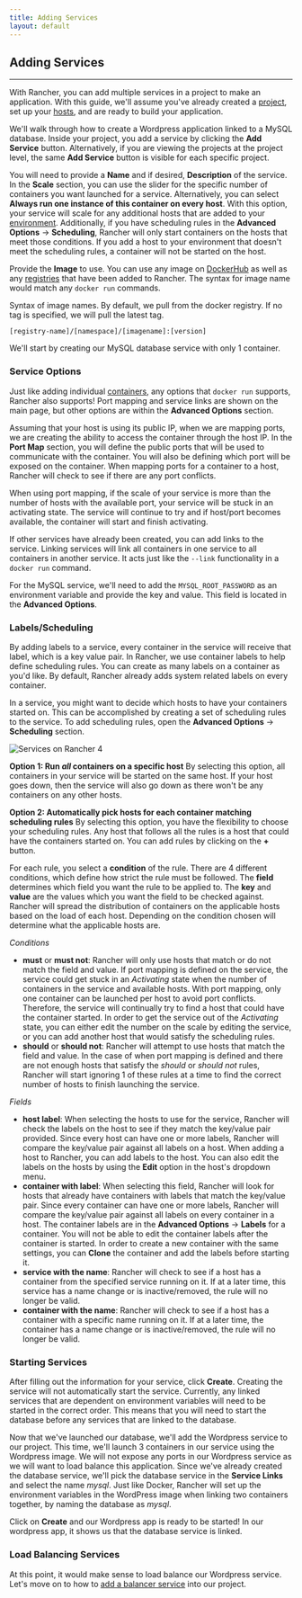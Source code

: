 ```yaml
---
title: Adding Services
layout: default
---
```


## Adding Services
---

With Rancher, you can add multiple services in a project to make an application. With this guide, we'll assume you've already created a [project]({{site.baseurl}}/docs/services/projects/), set up your [hosts]({{site.baseurl}}/docs/infrastructure/hosts/), and are ready to build your application. 

We'll walk through how to create a Wordpress application linked to a MySQL database. Inside your project, you add a service by clicking the **Add Service** button. Alternatively, if you are viewing the projects at the project level, the same **Add Service** button is visible for each specific project. 

You will need to provide a **Name** and if desired, **Description** of the service. In the **Scale** section, you can use the slider for the specific number of containers you want launched for a service. Alternatively, you can select **Always run one instance of this container on every host**. With this option, your service will scale for any additional hosts that are added to your [environment]({{site.baseurl}}/docs/configuration/environments/). Additionally, if you have scheduling rules in the **Advanced Options** -> **Scheduling**, Rancher will only start containers on the hosts that meet those conditions. If you add a host to your environment that doesn't meet the scheduling rules, a container will not be started on the host.

Provide the **Image** to use. You can use any image on [DockerHub](https://hub.docker.com/) as well as any [registries]({{site.baseurl}}/docs/configuration/registries) that have been added to Rancher. The syntax for image name would match any `docker run` commands. 

Syntax of image names. By default, we pull from the docker registry. If no tag is specified, we will pull the latest tag. 

`[registry-name]/[namespace]/[imagename]:[version]`

We'll start by creating our MySQL database service with only 1 container.

### Service Options

Just like adding individual [containers]({{site.baseurl}}/docs/infrastructure/containers/), any options that `docker run` supports, Rancher also supports! Port mapping and service links are shown on the main page, but other options are within the **Advanced Options** section. 

Assuming that your host is using its public IP, when we are mapping ports, we are creating the ability to access the container through the host IP. In the **Port Map** section, you will define the public ports that will be used to communicate with the container. You will also be defining which port will be exposed on the container. When mapping ports for a container to a host, Rancher will check to see if there are any port conflicts. 

When using port mapping, if the scale of your service is more than the number of hosts with the available port, your service will be stuck in an activating state. The service will continue to try and if host/port becomes available, the container will start and finish activating.

If other services have already been created, you can add links to the service. Linking services will link all containers in one service to all containers in another service. It acts just like the `--link` functionality in a `docker run` command. 

For the MySQL service, we'll need to add the `MYSQL_ROOT_PASSWORD` as an environment variable and provide the key and value. This field is located in the **Advanced Options**.

<a id="scheduling-services"></a>
### Labels/Scheduling 

By adding labels to a service, every container in the service will receive that label, which is a key value pair. In Rancher, we use container labels to help define scheduling rules. You can create as many labels on a container as you'd like. By default, Rancher already adds system related labels on every container. 

In a service, you might want to decide which hosts to have your containers started on. This can be accomplished by creating a set of scheduling rules to the service. To add scheduling rules, open the **Advanced Options** -> **Scheduling** section. 

![Services on Rancher 4]({{site.baseurl}}/img/rancher_add_services_4.png)

**Option 1: Run _all_ containers on a specific host**
By selecting this option, all containers in your service will be started on the same host. If your host goes down, then the service will also go down as there won't be any containers on any other hosts. 

**Option 2: Automatically pick hosts for each container matching scheduling rules**
By selecting this option, you have the flexibility to choose your scheduling rules. Any host that follows all the rules is a host that could have the containers started on. You can add rules by clicking on the **+** button. 

For each rule, you select a **condition** of the rule. There are 4 different conditions, which define how strict the rule must be followed. The **field** determines which field you want the rule to be applied to. The **key** and **value** are the values which you want the field to be checked against. Rancher will spread the distribution of containers on the applicable hosts based on the load of each host. Depending on the condition chosen will determine what the applicable hosts are.

_Conditions_

* **must** or **must not**: Rancher will only use hosts that match or do not match the field and value. If port mapping is defined on the service, the service could get stuck in an _Activating_ state when the number of containers in the service and available hosts. With port mapping, only one container can be launched per host to avoid port conflicts. Therefore, the service will continually try to find a host that could have the container started. In order to get the service out of the _Activating_ state, you can either edit the number on the scale by editing the service, or you can add another host that would satisfy the scheduling rules.
* **should** or **should not**: Rancher will attempt to use hosts that match the field and value. In the case of when port mapping is defined and there are not enough hosts that satisfy the _should_ or _should not_ rules, Rancher will start ignoring 1 of these rules at a time to find the correct number of hosts to finish launching the service. 

_Fields_

* **host label**: When selecting the hosts to use for the service, Rancher will check the labels on the host to see if they match the key/value pair provided. Since every host can have one or more labels, Rancher will compare the key/value pair against all labels on a host. When adding a host to Rancher, you can add labels to the host. You can also edit the labels on the hosts by using the **Edit** option in the host's dropdown menu.
* **container with label**: When selecting this field, Rancher will look for hosts that already have containers with labels that match the key/value pair. Since every container can have one or more labels, Rancher will compare the key/value pair against all labels on every container in a host. The container labels are in the **Advanced Options** -> **Labels** for a container. You will not be able to edit the container labels after the container is started. In order to create a new container with the same settings, you can **Clone** the container and add the labels before starting it.
* **service with the name**: Rancher will check to see if a host has a container from the specified service running on it. If at a later time, this service has a name change or is inactive/removed, the rule will no longer be valid. 
* **container with the name**: Rancher will check to see if a host has a container with a specific name running on it. If at a later time, the container has a name change or is inactive/removed, the rule will no longer be valid.

### Starting Services

After filling out the information for your service, click **Create**. Creating the service will not automatically start the service. Currently, any linked services that are dependent on environment variables will need to be started in the correct order. This means that you will need to start the database before any services that are linked to the database. <!--This allows you to create multiple services and when your application is ready, you can start all services at once!-->

Now that we've launched our database, we'll add the Wordpress service to our project. This time, we'll launch 3 containers in our service using the Wordpress image. We will not expose any ports in our Wordpress service as we will want to load balance this application. Since we've already created the database service, we'll pick the database service in the **Service Links** and select the name _mysql_. Just like Docker, Rancher will set up the environment variables in the WordPress image when linking two containers together, by naming the database as _mysql_.

Click on **Create** and our Wordpress app is ready to be started! In our wordpress app, it shows us that the database service is linked. 

<!-- ### Starting Services

There are several ways to start services. You can immediately start it after creating the service by clicking on the **Start** link within the service or even using the **Start** option in the service's dropdown menu. You can also wait until after you have created all your services and start them all at once using the **Start Services** in the dropdown menu of the Project. -->

### Load Balancing Services

At this point, it would make sense to load balance our Wordpress service. Let's move on to how to [add a balancer service]({{site.baseurl}}/docs/services/projects/adding-balancers/) into our project.
